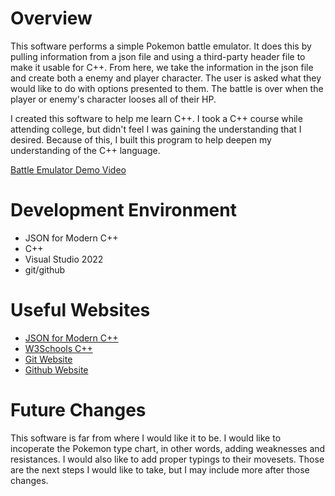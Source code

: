 # Overview

This software performs a simple Pokemon battle emulator. It does this by pulling information from a json file and using a third-party header file to make it usable for C++. From here, we take the information in the json file and create both a enemy and player character. The user is asked what they would like to do with options presented to them. The battle is over when the player or enemy's character looses all of their HP.

I created this software to help me learn C++. I took a C++ course while attending college, but didn't feel I was gaining the understanding that I desired. Because of this, I built this program to help deepen my understanding of the C++ language.

[Battle Emulator Demo Video](https://youtu.be/nrGegbBTxDU)

# Development Environment

* JSON for Modern C++
* C++
* Visual Studio 2022
* git/github

# Useful Websites

* [JSON for Modern C++](https://github.com/nlohmann/json)
* [W3Schools C++](https://www.w3schools.com/cpp/)
* [Git Website](https://git-scm.com/download)
* [Github Website](https://github.com/)

# Future Changes

This software is far from where I would like it to be. I would like to incoperate the Pokemon type chart, in other words, adding weaknesses and resistances. I would also like to add proper typings to their movesets. Those are the next steps I would like to take, but I may include more after those changes.
